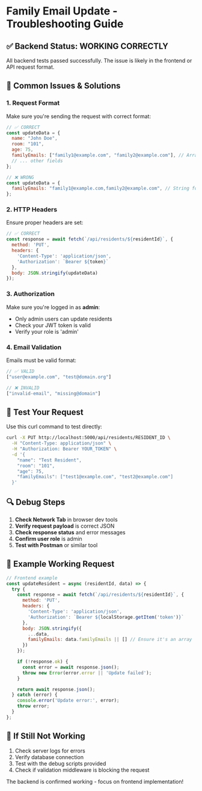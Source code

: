 # Family Email Update - Troubleshooting Guide

## ✅ Backend Status: WORKING CORRECTLY

All backend tests passed successfully. The issue is likely in the frontend or API request format.

## 🔧 Common Issues & Solutions

### 1. **Request Format**
Make sure you're sending the request with correct format:

```javascript
// ✅ CORRECT
const updateData = {
  name: "John Doe",
  room: "101",
  age: 75,
  familyEmails: ["family1@example.com", "family2@example.com"], // Array format
  // ... other fields
};

// ❌ WRONG
const updateData = {
  familyEmails: "family1@example.com,family2@example.com", // String format
};
```

### 2. **HTTP Headers**
Ensure proper headers are set:

```javascript
// ✅ CORRECT
const response = await fetch(`/api/residents/${residentId}`, {
  method: 'PUT',
  headers: {
    'Content-Type': 'application/json',
    'Authorization': `Bearer ${token}`
  },
  body: JSON.stringify(updateData)
});
```

### 3. **Authorization**
Make sure you're logged in as **admin**:
- Only admin users can update residents
- Check your JWT token is valid
- Verify your role is 'admin'

### 4. **Email Validation**
Emails must be valid format:
```javascript
// ✅ VALID
["user@example.com", "test@domain.org"]

// ❌ INVALID
["invalid-email", "missing@domain"]
```

## 🧪 Test Your Request

Use this curl command to test directly:

```bash
curl -X PUT http://localhost:5000/api/residents/RESIDENT_ID \
  -H "Content-Type: application/json" \
  -H "Authorization: Bearer YOUR_TOKEN" \
  -d '{
    "name": "Test Resident",
    "room": "101",
    "age": 75,
    "familyEmails": ["test1@example.com", "test2@example.com"]
  }'
```

## 🔍 Debug Steps

1. **Check Network Tab** in browser dev tools
2. **Verify request payload** is correct JSON
3. **Check response status** and error messages
4. **Confirm user role** is admin
5. **Test with Postman** or similar tool

## 📝 Example Working Request

```javascript
// Frontend example
const updateResident = async (residentId, data) => {
  try {
    const response = await fetch(`/api/residents/${residentId}`, {
      method: 'PUT',
      headers: {
        'Content-Type': 'application/json',
        'Authorization': `Bearer ${localStorage.getItem('token')}`
      },
      body: JSON.stringify({
        ...data,
        familyEmails: data.familyEmails || [] // Ensure it's an array
      })
    });

    if (!response.ok) {
      const error = await response.json();
      throw new Error(error.error || 'Update failed');
    }

    return await response.json();
  } catch (error) {
    console.error('Update error:', error);
    throw error;
  }
};
```

## 🚨 If Still Not Working

1. Check server logs for errors
2. Verify database connection
3. Test with the debug scripts provided
4. Check if validation middleware is blocking the request

The backend is confirmed working - focus on frontend implementation!